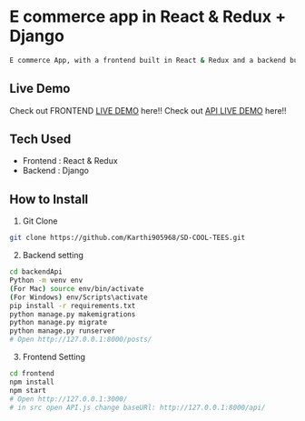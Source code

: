 # E commerce app in React & Redux + Django

```bash
E commerce App, with a frontend built in React & Redux and a backend built in Django API.
```

## Live Demo

Check out FRONTEND [LIVE DEMO](https://cool-tees-sd.netlify.app/) here!! Check out [API LIVE DEMO](https://backendapi-cooltees.onrender.com/api/) here!!

## Tech Used

* Frontend : React & Redux
* Backend : Django

## How to Install

1. Git Clone

```bash
git clone https://github.com/Karthi905968/SD-COOL-TEES.git
```

2. Backend setting

```bash
cd backendApi
Python -m venv env
(For Mac) source env/bin/activate
(For Windows) env/Scripts\activate
pip install -r requirements.txt
python manage.py makemigrations
python manage.py migrate
python manage.py runserver
# Open http://127.0.0.1:8000/posts/
```

3. Frontend Setting

```bash
cd frontend
npm install
npm start
# Open http://127.0.0.1:3000/
# in src open API.js change baseURl: http://127.0.0.1:8000/api/
```
